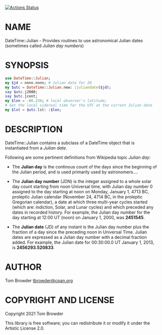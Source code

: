 [![Actions Status](https://github.com/tbrowder/DateTime-Julian/workflows/test/badge.svg)](https://github.com/tbrowder/DateTime-Julian/actions)

NAME
====

DateTime::Julian - Provides routines to use astronomical Julian dates (sometimes called *Julian day numbers*)

SYNOPSIS
========

```raku
use DateTime::Julian;
my $jd = nnnn.nnnn; # Julian date for 20
my $utc = DateTime::Julian.new: :juliandate($jd);
say $utc.j2000;
say $utc.jcent;
my $lon = -86.234; # local observer's latitude;
# Get the local sidereal time for the UTC at the current Julian date
my $lst = $utc.lst: :$lon;
```

DESCRIPTION
===========

DateTime::Julian contains a subclass of a DateTime object that is instantiated from a *Julian date*. 

Following are some pertinent definitions from Wikipedia topic *Julian day*:

  * The **Julian day** is the continous count of the days since the beginning of the Julian period, and is used primarily used by astronomers....

  * The **Julian day number** (JDN) is the integer assigned to a whole solar day count starting from noon Universal time, with Julian day number 0 assigned to the day starting at noon on Monday, January 1, 4713 BC, proleptic Julian calendar (November 24, 4714 BC, in the proleptic Gregorian calendar), a date at which three multi-year cycles started (which are: indiction, Solar, and Lunar cycles) and which preceded any dates in recorded history. For example, the Julian day number for the day starting at 12:00 UT (noon) on January 1, 2000, was **2451545**.

  * The **Julian date** (JD) of any instant is the Julian day number plus the fraction of a day since the preceding noon in Universal Time. Julian dates are expressed as a Julian day number with a decimal fraction added. For example, the Julian date for 00:30:00.0 UT January 1, 2013, is **2456293.520833**.

AUTHOR
======

Tom Browder <tbrowder@cpan.org>

COPYRIGHT AND LICENSE
=====================

Copyright 2021 Tom Browder

This library is free software; you can redistribute it or modify it under the Artistic License 2.0.

